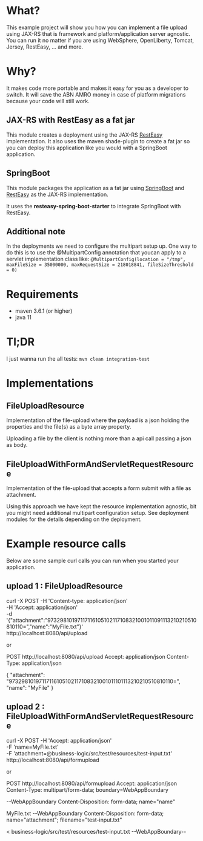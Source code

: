 # What?

This example project will show you how you can implement a file upload using JAX-RS that is framework and 
platform/application server agnostic. You can run it no matter if you are using WebSphere, OpenLiberty, Tomcat, Jersey, 
RestEasy, ... and more.

# Why?

It makes code more portable and makes it easy for you as a developer to switch. It will save the ABN AMRO money
in case of platform migrations because your code will still work.

## JAX-RS with RestEasy as a fat jar

This module creates a deployment using the JAX-RS [RestEasy](https://resteasy.github.io/) implementation. 
It also uses the maven shade-plugin to create a fat jar so you can deploy this application like you would with a 
SpringBoot application. 

## SpringBoot

This module packages the application as a fat jar using [SpringBoot](https://spring.io/projects/spring-boot) and
[RestEasy](https://resteasy.github.io/) as the JAX-RS implementation.

It uses the **resteasy-spring-boot-starter** to integrate SpringBoot with RestEasy.

## Additional note

In the deployments we need to configure the multipart setup up. One way to do this is to use the @MultipartConfig 
annotation that youcan apply to a servlet implementation class like:
```@MultipartConfig(location = "/tmp", maxFileSize = 35000000, maxRequestSize = 218018841, fileSizeThreshold = 0)```

# Requirements

* maven 3.6.1 (or higher)
* java 11

# Tl;DR

I just wanna run the all tests: `mvn clean integration-test`

# Implementations

## FileUploadResource

Implementation of the file-upload where the payload is a json holding the properties and the file(s) as a
byte array property. 

Uploading a file by the client is nothing more than a api call passing a json as body.

## FileUploadWithFormAndServletRequestResource

Implementation of the file-upload that accepts a form submit with a file as attachment.

Using this approach we have kept the resource implementation agnostic, bit you might need additional multipart 
configuration setup. See deployment modules for the details depending on the deployment.

# Example resource calls

Below are some sample curl calls you can run when you started your application. 

## upload 1 : FileUploadResource

curl -X POST -H 'Content-type: application/json' \
          -H 'Accept: application/json' \
          -d '{"attachment":"97329810197117116105102117108321001011091113210210510810110=","name":"MyFile.txt"}' \
          http://localhost:8080/api/upload

or          
          
POST http://localhost:8080/api/upload
Accept: application/json
Content-Type: application/json

{
  "attachment": "97329810197117116105102117108321001011101113210210510810110=",
  "name": "MyFile"
}          

## upload 2 : FileUploadWithFormAndServletRequestResource

curl -X POST -H 'Accept: application/json' \
          -F 'name=MyFile.txt' \
          -F 'attachment=@business-logic/src/test/resources/test-input.txt' \
          http://localhost:8080/api/formupload


or

POST http://localhost:8080/api/formupload
Accept: application/json
Content-Type: multipart/form-data; boundary=WebAppBoundary

--WebAppBoundary
Content-Disposition: form-data; name="name"

MyFile.txt
--WebAppBoundary
Content-Disposition: form-data; name="attachment"; filename="test-input.txt"

< business-logic/src/test/resources/test-input.txt
--WebAppBoundary--
